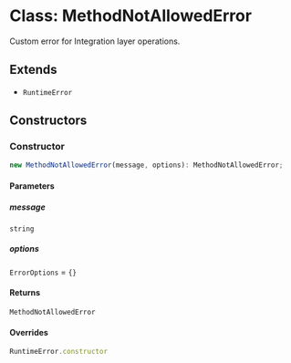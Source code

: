 # Class: MethodNotAllowedError

Custom error for Integration layer operations.

## Extends

- `RuntimeError`

## Constructors

### Constructor

```ts
new MethodNotAllowedError(message, options): MethodNotAllowedError;
```

#### Parameters

##### message

`string`

##### options

`ErrorOptions` = `{}`

#### Returns

`MethodNotAllowedError`

#### Overrides

```ts
RuntimeError.constructor
```
